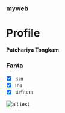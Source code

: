 ### myweb

# Profile
**Patchariya Tongkam**
### Fanta
- [x] สวย
- [x] เก่ง
- [x] น่ารักมาก

![alt text](https://i.pinimg.com/564x/d6/85/c2/d685c295067e71209e93fb5afae59d86.jpg)
